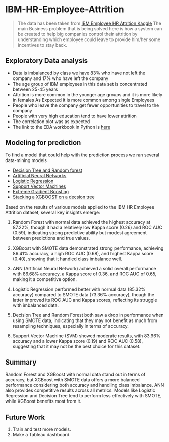 # IBM-HR-Employee-Attrition

>The data has been taken from [IBM Employee HR Attrition Kaggle](https://www.kaggle.com/pavansubhasht/ibm-hr-analytics-attrition-dataset) 
 > The main Business problem that is being solved here is how a system can be created to help big companies control their attrition by understanding which employee could leave to provide him/her some incentives to stay back.

## Exploratory Data analysis
* Data is imbalanced by class we have 83% who have not left the company and 17% who have left the company
* The age group of IBM employees in this data set is concentrated between 25-45 years
* Attrition is more common in the younger age groups and it is more likely in females As Expected it is more common among single Employees
* People who leave the company get fewer opportunities to travel to the company
* People with very high education tend to have lower attrition
* The correlation plot was as expected
* The link to the EDA workbook in Python is [here](https://github.com/vinit714/IBM-HR-Employee-Attrition/blob/main/EDA_UnderstandingData.ipynb)

## Modeling for prediction
To find a model that could help with the prediction process we ran several data-mining models
* [Decision Tree and Random forest](https://github.com/vinit714/IBM-HR-Employee-Attrition/blob/main/ModelingDtree_Final.ipynb)
* [Artificial Neural Networks](https://github.com/vinit714/IBM-HR-Employee-Attrition/blob/main/ANN.ipynb)
* [Logistic Regression](https://github.com/vinit714/IBM-HR-Employee-Attrition/blob/main/ModelingLogisticRegression_Final.ipynb)
* [Support Vector Machines](https://github.com/vinit714/IBM-HR-Employee-Attrition/blob/main/ModelingSVM_Final.ipynb)
* [Extreme Gradient Boosting](https://github.com/vinit714/IBM-HR-Employee-Attrition/blob/main/XGBoost.ipynb)
* [Stacking a XGBOOST on a decsion tree](https://github.com/vinit714/IBM-HR-Employee-Attrition/blob/main/XGBoost_Stacker.ipynb)

Based on the results of various models applied to the IBM HR Employee Attrition dataset, several key insights emerge:

1. Random Forest with normal data achieved the highest accuracy at 87.22%, though it had a relatively low Kappa score (0.26) and ROC AUC (0.59), indicating strong predictive ability but modest agreement between predictions and true values.

2. XGBoost with SMOTE data demonstrated strong performance, achieving 86.41% accuracy, a high ROC AUC (0.68), and highest Kappa score (0.40), showing that it handled class imbalance well.

3. ANN (Artificial Neural Network) achieved a solid overall performance with 86.68% accuracy, a Kappa score of 0.36, and ROC AUC of 0.65, making it a competitive option.

4. Logistic Regression performed better with normal data (85.32% accuracy) compared to SMOTE data (73.36% accuracy), though the latter improved its ROC AUC and Kappa scores, reflecting its struggle with imbalanced data.

5. Decision Tree and Random Forest both saw a drop in performance when using SMOTE data, indicating that they may not benefit as much from resampling techniques, especially in terms of accuracy.

6. Support Vector Machine (SVM) showed moderate results, with 83.96% accuracy and a lower Kappa score (0.19) and ROC AUC (0.58), suggesting that it may not be the best choice for this dataset.

## Summary

Random Forest and XGBoost with normal data stand out in terms of accuracy, but XGBoost with SMOTE data offers a more balanced performance considering both accuracy and handling class imbalance. ANN also provides competitive results across all metrics. Models like Logistic Regression and Decision Tree tend to perform less effectively with SMOTE, while XGBoost benefits most from it.


## Future Work
1. Train and test more models.
2. Make a Tableau dashboard.



